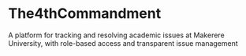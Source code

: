 # The4thCommandment
A platform for tracking and resolving academic issues at Makerere University, with role-based access and transparent issue management
